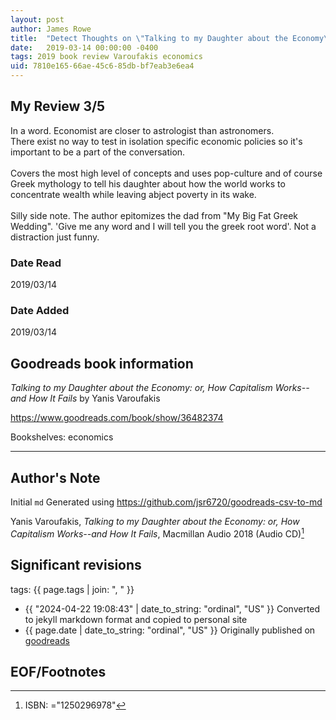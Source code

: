 ```yaml
---
layout: post
author: James Rowe
title:  "Detect Thoughts on \"Talking to my Daughter about the Economy\""
date:   2019-03-14 00:00:00 -0400
tags: 2019 book review Varoufakis economics
uid: 7810e165-66ae-45c6-85db-bf7eab3e6ea4
---
```


<!-- highly dependent on how you personally use jekyll templates, and how you want this to show up -->
<!-- escape any jekyll keys with double brackets -->

## My Review 3/5

In a word. Economist are closer to astrologist than astronomers.<br/>There exist no way to test in isolation specific economic policies so it's important to be a part of the conversation.<br/><br/>Covers the most high level of concepts and uses pop-culture and of course Greek mythology to tell his daughter about how the world works to concentrate wealth while leaving abject poverty in its wake.<br/><br/>Silly side note. The author epitomizes the dad from "My Big Fat Greek Wedding". 'Give me any word and I will tell you the greek root word'. Not a distraction just funny.

### Date Read
2019/03/14

### Date Added
2019/03/14

## Goodreads book information

*Talking to my Daughter about the Economy: or, How Capitalism Works--and How It Fails* by Yanis Varoufakis

https://www.goodreads.com/book/show/36482374

Bookshelves: economics

---

## Author's Note

Initial `md` Generated using https://github.com/jsr6720/goodreads-csv-to-md

Yanis Varoufakis, *Talking to my Daughter about the Economy: or, How Capitalism Works--and How It Fails*,  Macmillan Audio 2018 (Audio CD)[^1]

## Significant revisions

tags: {{ page.tags | join: ", " }} <!-- todo move this somewhere -->

- {{ "2024-04-22 19:08:43" | date_to_string: "ordinal", "US" }} Converted to jekyll markdown format and copied to personal site
- {{ page.date | date_to_string: "ordinal", "US" }} Originally published on [goodreads](https://www.goodreads.com)

## EOF/Footnotes

[^1]: ISBN: ="1250296978"